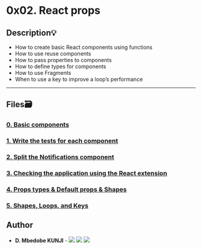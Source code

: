 # 0x02. React props

## Description:bulb:

- How to create basic React components using functions
- How to use reuse components
- How to pass properties to components
- How to define types for components
- How to use Fragments
- When to use a key to improve a loop’s performance

---

## Files:card_file_box:

### [0. Basic components](./task_0)

### [1. Write the tests for each component](./task_1)

### [2. Split the Notifications component](./task_2)

### [3. Checking the application using the React extension](./task_3)

### [4. Props types & Default props & Shapes](./task_4)

### [5. Shapes, Loops, and Keys](./task_5)

## Author

- **D. Mbedobe KUNJI** - [<img src="https://img.shields.io/badge/GitHub-181717.svg?&style=plastic&logo=github&logoColor=white"/>](https://github.com/Mbedobe)
  [<img src="https://img.shields.io/badge/Twitter-1DA1F2.svg?&style=plastic&logo=twitter&logoColor=white"/>](https://twitter.com/@kd_mbedobe)
  [<img src="https://img.shields.io/badge/Linkedin-0A66C2.svg?&style=plastic&logo=linkedin&logoColor=white"/>](https://www.linkedin.com/in/danielmbedobe/)
